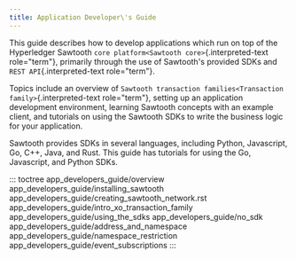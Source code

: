 ```yaml
---
title: Application Developer\'s Guide
---
```


This guide describes how to develop applications which run on top of the
Hyperledger Sawtooth `core platform<Sawtooth core>`{.interpreted-text
role="term"}, primarily through the use of Sawtooth\'s provided SDKs and
`REST API`{.interpreted-text role="term"}.

Topics include an overview of
`Sawtooth transaction families<Transaction family>`{.interpreted-text
role="term"}, setting up an application development environment,
learning Sawtooth concepts with an example client, and tutorials on
using the Sawtooth SDKs to write the business logic for your
application.

Sawtooth provides SDKs in several languages, including Python,
Javascript, Go, C++, Java, and Rust. This guide has tutorials for using
the Go, Javascript, and Python SDKs.

::: toctree
app_developers_guide/overview app_developers_guide/installing_sawtooth
app_developers_guide/creating_sawtooth_network.rst
app_developers_guide/intro_xo_transaction_family
app_developers_guide/using_the_sdks app_developers_guide/no_sdk
app_developers_guide/address_and_namespace
app_developers_guide/namespace_restriction
app_developers_guide/event_subscriptions
:::
